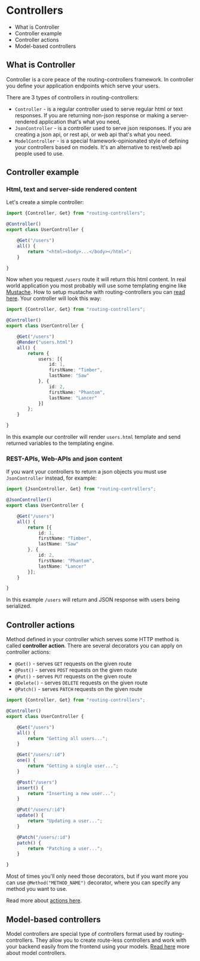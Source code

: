 # Controllers

* What is Controller
* Controller example
* Controller actions
* Model-based controllers

## What is Controller

Controller is a core peace of the routing-controllers framework.
In controller you define your application endpoints which serve your users.

There are 3 types of controllers in routing-controllers:

* `Controller` - is a regular controller used to serve regular html or text responses. If you are returning non-json response
or making a server-rendered application that's what you need,
* `JsonController` - is a controller used to serve json responses. 
If you are creating a json api, or rest api, or web api that's what you need.
* `ModelController` - is a special framework-opinionated style of defining your controllers based on models. 
It's an alternative to rest/web api people used to use.

## Controller example

### Html, text and server-side rendered content

Let's create a simple controller:

```typescript
import {Controller, Get} from "routing-controllers";

@Controller()
export class UserController {

    @Get("/users")
    all() {
        return "<html><body>...</body></html>";
    }

}
```

Now when you request `/users` route it will return this html content.
In real world application you most probably will use some templating engine like [Mustache](https://github.com/janl/mustache.js/).
How to setup mustache with routing-controllers you can [read here]().
Your controller will look this way:

```typescript
import {Controller, Get} from "routing-controllers";

@Controller()
export class UserController {

    @Get("/users")
    @Render("users.html")
    all() {
        return {
            users: [{
                id: 1,
                firstName: "Timber",
                lastName: "Saw"
            }, {
                id: 2,
                firstName: "Phantom",
                lastName: "Lancer"
            }]
        };
    }

}
```

In this example our controller will render `users.html` template and send returned variables to the templating engine.

### REST-APIs, Web-APIs and json content

If you want your controllers to return a json objects you must use `JsonController` instead, for example:


```typescript
import {JsonController, Get} from "routing-controllers";

@JsonController()
export class UserController {

    @Get("/users")
    all() {
        return [{
            id: 1,
            firstName: "Timber",
            lastName: "Saw"
        }, {
            id: 2,
            firstName: "Phantom",
            lastName: "Lancer"
        }];
    }

}
```

In this example `/users` will return and JSON response with users being serialized.

## Controller actions

Method defined in your controller which serves some HTTP method is called **controller action**.
There are several decorators you can apply on controller actions:

* `@Get()` - serves `GET` requests on the given route
* `@Post()` - serves `POST` requests on the given route
* `@Put()` - serves `PUT` requests on the given route
* `@Delete()` - serves `DELETE` requests on the given route
* `@Patch()` - serves `PATCH` requests on the given route

```typescript
import {Controller, Get} from "routing-controllers";

@Controller()
export class UserController {

    @Get("/users")
    all() {
        return "Getting all users...";
    }

    @Get("/users/:id")
    one() {
        return "Getting a single user...";
    }

    @Post("/users")
    insert() {
        return "Inserting a new user...";
    }

    @Put("/users/:id")
    update() {
        return "Updating a user...";
    }

    @Patch("/users/:id")
    patch() {
        return "Patching a user...";
    }

}
```

Most of times you'll only need those decorators, but if you want more you can use `@Method("METHOD_NAME")` decorator,
where you can specify any method you want to use.

Read more about [actions here](./actions.md).

## Model-based controllers

Model controllers are special type of controllers format used by routing-controllers.
They allow you to create route-less controllers and work with your backend easily from the frontend using your models.
[Read here]() more about model controllers.
